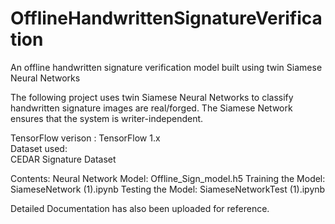# OfflineHandwrittenSignatureVerification
An offline handwritten signature verification model built using twin Siamese Neural Networks

The following project uses twin Siamese Neural Networks to classify handwritten signature images are real/forged. The Siamese Network ensures that the system is writer-independent.

TensorFlow verison : TensorFlow 1.x <br />
Dataset used: <br />
 CEDAR Signature Dataset<br />
 
Contents: 
 Neural Network Model: Offline_Sign_model.h5
 Training the Model: SiameseNetwork (1).ipynb
 Testing the Model: SiameseNetworkTest (1).ipynb


Detailed Documentation has also been uploaded for reference.
